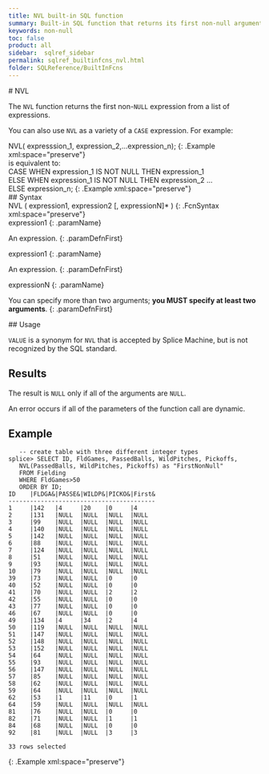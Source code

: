 ```yaml
---
title: NVL built-in SQL function
summary: Built-in SQL function that returns its first non-null argument. VALUE is a synonym for NVL in Splice Machine.
keywords: non-null
toc: false
product: all
sidebar:  sqlref_sidebar
permalink: sqlref_builtinfcns_nvl.html
folder: SQLReference/BuiltInFcns
---
```

<section>
<div class="TopicContent" data-swiftype-index="true" markdown="1">
# NVL

The `NVL` function returns the first non-`NULL` expression from a
list of expressions.

You can also use `NVL` as a variety of a `CASE` expression. For
example:

<div class="preWrapperWide" markdown="1">
    NVL( expresssion_1, expression_2,...expression_n);
{: .Example xml:space="preserve"}

</div>
is equivalent to:

<div class="preWrapperWide" markdown="1">
    CASE WHEN expression_1 IS NOT NULL THEN expression_1
       ELSE WHEN expression_1 IS NOT NULL THEN expression_2
     ...
       ELSE expression_n;
{: .Example xml:space="preserve"}

</div>
## Syntax

<div class="fcnWrapperWide" markdown="1">
    NVL ( expression1, expression2 [, expressionN]* )
{: .FcnSyntax xml:space="preserve"}

</div>
<div class="paramList" markdown="1">
expression1
{: .paramName}

An expression.
{: .paramDefnFirst}

expression1
{: .paramName}

An expression.
{: .paramDefnFirst}

expressionN
{: .paramName}

You can specify more than two arguments; **you MUST specify at least two
arguments**.
{: .paramDefnFirst}

</div>
## Usage

`VALUE` is a synonym for `NVL` that is accepted by Splice Machine,
but is not recognized by the SQL standard.

## Results

The result is `NULL` only if all of the arguments are `NULL`.

An error occurs if all of the parameters of the function call are
dynamic.

## Example

<div class="preWrapperWide" markdown="1">

       -- create table with three different integer types
    splice> SELECT ID, FldGames, PassedBalls, WildPitches, Pickoffs,
       NVL(PassedBalls, WildPitches, Pickoffs) as "FirstNonNull"
       FROM Fielding
       WHERE FldGames>50
       ORDER BY ID;
    ID    |FLDGA&|PASSE&|WILDP&|PICKO&|First&
    -----------------------------------------
    1     |142   |4     |20    |0     |4
    2     |131   |NULL  |NULL  |NULL  |NULL
    3     |99    |NULL  |NULL  |NULL  |NULL
    4     |140   |NULL  |NULL  |NULL  |NULL
    5     |142   |NULL  |NULL  |NULL  |NULL
    6     |88    |NULL  |NULL  |NULL  |NULL
    7     |124   |NULL  |NULL  |NULL  |NULL
    8     |51    |NULL  |NULL  |NULL  |NULL
    9     |93    |NULL  |NULL  |NULL  |NULL
    10    |79    |NULL  |NULL  |NULL  |NULL
    39    |73    |NULL  |NULL  |0     |0
    40    |52    |NULL  |NULL  |0     |0
    41    |70    |NULL  |NULL  |2     |2
    42    |55    |NULL  |NULL  |0     |0
    43    |77    |NULL  |NULL  |0     |0
    46    |67    |NULL  |NULL  |0     |0
    49    |134   |4     |34    |2     |4
    50    |119   |NULL  |NULL  |NULL  |NULL
    51    |147   |NULL  |NULL  |NULL  |NULL
    52    |148   |NULL  |NULL  |NULL  |NULL
    53    |152   |NULL  |NULL  |NULL  |NULL
    54    |64    |NULL  |NULL  |NULL  |NULL
    55    |93    |NULL  |NULL  |NULL  |NULL
    56    |147   |NULL  |NULL  |NULL  |NULL
    57    |85    |NULL  |NULL  |NULL  |NULL
    58    |62    |NULL  |NULL  |NULL  |NULL
    59    |64    |NULL  |NULL  |NULL  |NULL
    62    |53    |1     |11    |0     |1
    64    |59    |NULL  |NULL  |NULL  |NULL
    81    |76    |NULL  |NULL  |0     |0
    82    |71    |NULL  |NULL  |1     |1
    84    |68    |NULL  |NULL  |0     |0
    92    |81    |NULL  |NULL  |3     |3

    33 rows selected
{: .Example xml:space="preserve"}

</div>
</div>
</section>
